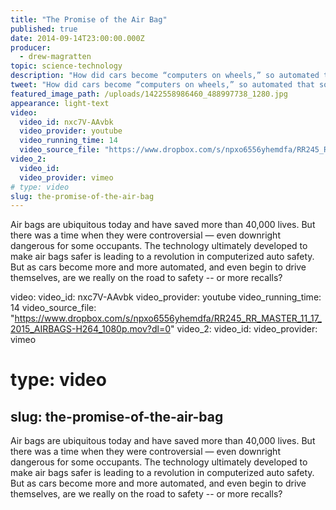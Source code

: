 ```yaml
---
title: "The Promise of the Air Bag"
published: true
date: 2014-09-14T23:00:00.000Z
producer:
  - drew-magratten
topic: science-technology
description: "How did cars become “computers on wheels,” so automated that some are about to start driving themselves? The story begins forty-five years ago with a quest to make cars safer and the battle over the air bag."
tweet: "How did cars become “computers on wheels,” so automated that some are driving themselves? "
featured_image_path: /uploads/1422558986460_488997738_1280.jpg
appearance: light-text
video:
  video_id: nxc7V-AAvbk
  video_provider: youtube
  video_running_time: 14
  video_source_file: "https://www.dropbox.com/s/npxo6556yhemdfa/RR245_RR_MASTER_11_17_2015_AIRBAGS-H264_1080p.mov?dl=0"
video_2:
  video_id:
  video_provider: vimeo
# type: video
slug: the-promise-of-the-air-bag
---
```


Air bags are ubiquitous today and have saved more than 40,000 lives. But there was a time when they were controversial — even downright dangerous for some occupants. The technology ultimately developed to make air bags safer is leading to a revolution in computerized auto safety. But as cars become more and more automated, and even begin to drive themselves, are we really on the road to safety -- or more recalls?

video:
  video_id: nxc7V-AAvbk
  video_provider: youtube
  video_running_time: 14
  video_source_file: "https://www.dropbox.com/s/npxo6556yhemdfa/RR245_RR_MASTER_11_17_2015_AIRBAGS-H264_1080p.mov?dl=0"
video_2:
  video_id:
  video_provider: vimeo
# type: video
slug: the-promise-of-the-air-bag
---

Air bags are ubiquitous today and have saved more than 40,000 lives. But there was a time when they were controversial — even downright dangerous for some occupants. The technology ultimately developed to make air bags safer is leading to a revolution in computerized auto safety. But as cars become more and more automated, and even begin to drive themselves, are we really on the road to safety -- or more recalls?

